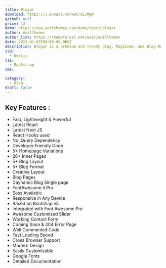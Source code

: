 ```yaml
---
title: Blogar
download: https://1.envato.market/a1JMgW
github: null
price: 13
demo: https://new.axilthemes.com/demo/react/blogar
author: Axilthemes
author_link: https://themeforest.net/user/axilthemes
date: 2023-01-03T00:00:00.000Z
description: Blogar is a premium and trendy blog, Magazine, and Blog React Next JS template with super flexibility and a fully responsive design.
ssg:
  - Nextjs
css:
  - Bootstrap
cms:

category:
  - Blog
draft: false
---
```


## Key Features :

- Fast, Lightweight & Powerful
- Latest React
- Latest Next JS
- React Hooks used
- No jQuery Dependency
- Developer Friendly Code
- 5+ Homepage Variations
- 28+ Inner Pages
- 5+ Blog Layout
- 5+ Blog Format
- Creative Layout
- Blog Pages
- Daynamic Blog Single page
- FontAwesome 5 Pro
- Sass Available
- Responsive in Any Device
- Based on Bootstrap v5
- Integrated with Font Awesome Pro
- Awesome Customized Slider
- Working Contact Form
- Coming Soon & 404 Error Page
- Well Commented Code
- Fast Loading Speed
- Cross Browser Support
- Modern Design
- Easily Customizable
- Google Fonts
- Detailed Documentation
